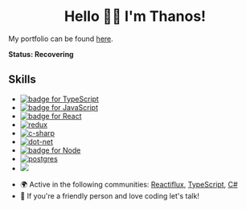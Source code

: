 <h1 align='center'>Hello 👋😊 I'm Thanos!</h1>

<p>My portfolio can be found <a href="https://thanosades.vercel.app/">here</a>.</p>

<b>Status: Recovering</b>

<h2>Skills</h2>
<ul>
  <li><a href="https://www.typescriptlang.org/"><img src="https://img.shields.io/badge/TypeScript-007ACC?style=for-the-badge&logo=typescript&logoColor=white" alt="badge for TypeScript"></a>
  <li><a href="https://developer.mozilla.org/en-US/docs/Web/JavaScript"><img src="https://img.shields.io/badge/JavaScript-323330?style=for-the-badge&logo=javascript&logoColor=F7DF1E" alt="badge for JavaScript"></a>
  
  <li><a href="https://reactjs.org/"><img src="https://img.shields.io/badge/React-20232A?style=for-the-badge&logo=react&logoColor=61DAFB" alt="badge for React"></a>
  <li><a href="https://redux.js.org/"><img src="https://img.shields.io/badge/Redux-593D88?style=for-the-badge&logo=redux&logoColor=white" alt="redux"></a>
  <li><a href="https://docs.microsoft.com/en-us/dotnet/csharp/"><img src="https://img.shields.io/badge/C%23-239120?style=for-the-badge&logo=c-sharp&logoColor=white" alt="c-sharp"></a>
  <li><a href="https://dotnet.microsoft.com/"><img src="https://img.shields.io/badge/.NET-512BD4?style=for-the-badge&logo=dotnet&logoColor=white" alt="dot-net"></a>
  <li><a href="https://nodejs.org/en/"><img src="https://img.shields.io/badge/Node.js-339933?style=for-the-badge&logo=nodedotjs&logoColor=white" alt="badge for Node"></a>
  <li><a href="https://www.postgresql.org/"><img src="https://img.shields.io/badge/PostgreSQL-316192?style=for-the-badge&logo=postgresql&logoColor=white" alt="postgres"></a>
  <li><a href="https://www.mongodb.com/"><img src="https://img.shields.io/badge/MongoDB-4EA94B?style=for-the-badge&logo=mongodb&logoColor=white"></a>
</ul>

<ul>
  <li>🌍 Active in the following communities: <a href="https://www.reactiflux.com/">Reactiflux</a>, <a href="https://discord.com/invite/typescript">TypeScript</a>, <a href="https://discord.com/invite/csharp">C#</a></li>
  <li>🎉 If you're a friendly person and love coding let's talk!</li>
</ul>
